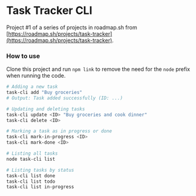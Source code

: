 # Task Tracker CLI

Project #1 of a series of projects in roadmap.sh from [https://roadmap.sh/projects/task-tracker](https://roadmap.sh/projects/task-tracker).

### How to use
Clone this project and run `npm link` to remove the need for the `node` prefix when running the code.

```bash
# Adding a new task
task-cli add "Buy groceries"
# Output: Task added successfully (ID: ...)

# Updating and deleting tasks
task-cli update <ID> "Buy groceries and cook dinner"
task-cli delete <ID>

# Marking a task as in progress or done
task-cli mark-in-progress <ID>
task-cli mark-done <ID>

# Listing all tasks
node task-cli list

# Listing tasks by status
task-cli list done
task-cli list todo
task-cli list in-progress
```
